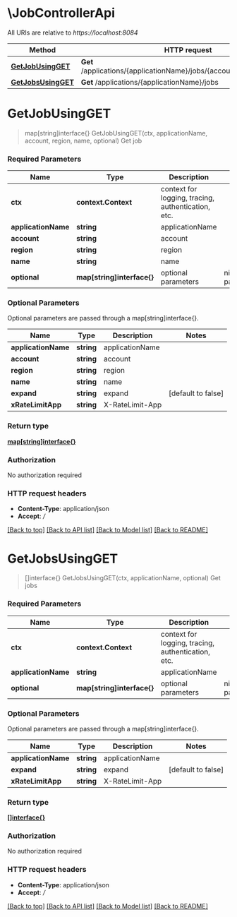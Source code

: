 # \JobControllerApi

All URIs are relative to *https://localhost:8084*

Method | HTTP request | Description
------------- | ------------- | -------------
[**GetJobUsingGET**](JobControllerApi.md#GetJobUsingGET) | **Get** /applications/{applicationName}/jobs/{account}/{region}/{name} | Get job
[**GetJobsUsingGET**](JobControllerApi.md#GetJobsUsingGET) | **Get** /applications/{applicationName}/jobs | Get jobs


# **GetJobUsingGET**
> map[string]interface{} GetJobUsingGET(ctx, applicationName, account, region, name, optional)
Get job

### Required Parameters

Name | Type | Description  | Notes
------------- | ------------- | ------------- | -------------
 **ctx** | **context.Context** | context for logging, tracing, authentication, etc.
  **applicationName** | **string**| applicationName | 
  **account** | **string**| account | 
  **region** | **string**| region | 
  **name** | **string**| name | 
 **optional** | **map[string]interface{}** | optional parameters | nil if no parameters

### Optional Parameters
Optional parameters are passed through a map[string]interface{}.

Name | Type | Description  | Notes
------------- | ------------- | ------------- | -------------
 **applicationName** | **string**| applicationName | 
 **account** | **string**| account | 
 **region** | **string**| region | 
 **name** | **string**| name | 
 **expand** | **string**| expand | [default to false]
 **xRateLimitApp** | **string**| X-RateLimit-App | 

### Return type

[**map[string]interface{}**](interface{}.md)

### Authorization

No authorization required

### HTTP request headers

 - **Content-Type**: application/json
 - **Accept**: */*

[[Back to top]](#) [[Back to API list]](../README.md#documentation-for-api-endpoints) [[Back to Model list]](../README.md#documentation-for-models) [[Back to README]](../README.md)

# **GetJobsUsingGET**
> []interface{} GetJobsUsingGET(ctx, applicationName, optional)
Get jobs

### Required Parameters

Name | Type | Description  | Notes
------------- | ------------- | ------------- | -------------
 **ctx** | **context.Context** | context for logging, tracing, authentication, etc.
  **applicationName** | **string**| applicationName | 
 **optional** | **map[string]interface{}** | optional parameters | nil if no parameters

### Optional Parameters
Optional parameters are passed through a map[string]interface{}.

Name | Type | Description  | Notes
------------- | ------------- | ------------- | -------------
 **applicationName** | **string**| applicationName | 
 **expand** | **string**| expand | [default to false]
 **xRateLimitApp** | **string**| X-RateLimit-App | 

### Return type

[**[]interface{}**](interface{}.md)

### Authorization

No authorization required

### HTTP request headers

 - **Content-Type**: application/json
 - **Accept**: */*

[[Back to top]](#) [[Back to API list]](../README.md#documentation-for-api-endpoints) [[Back to Model list]](../README.md#documentation-for-models) [[Back to README]](../README.md)

